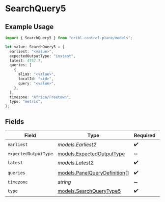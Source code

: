 # SearchQuery5

## Example Usage

```typescript
import { SearchQuery5 } from "cribl-control-plane/models";

let value: SearchQuery5 = {
  earliest: "<value>",
  expectedOutputType: "instant",
  latest: 4747.7,
  queries: [
    {
      alias: "<value>",
      localId: "<id>",
      query: "<value>",
    },
  ],
  timezone: "Africa/Freetown",
  type: "metric",
};
```

## Fields

| Field                                                              | Type                                                               | Required                                                           | Description                                                        |
| ------------------------------------------------------------------ | ------------------------------------------------------------------ | ------------------------------------------------------------------ | ------------------------------------------------------------------ |
| `earliest`                                                         | *models.Earliest2*                                                 | :heavy_check_mark:                                                 | N/A                                                                |
| `expectedOutputType`                                               | [models.ExpectedOutputType](../models/expectedoutputtype.md)       | :heavy_minus_sign:                                                 | N/A                                                                |
| `latest`                                                           | *models.Latest2*                                                   | :heavy_check_mark:                                                 | N/A                                                                |
| `queries`                                                          | [models.PanelQueryDefinition](../models/panelquerydefinition.md)[] | :heavy_check_mark:                                                 | N/A                                                                |
| `timezone`                                                         | *string*                                                           | :heavy_minus_sign:                                                 | N/A                                                                |
| `type`                                                             | [models.SearchQueryType5](../models/searchquerytype5.md)           | :heavy_check_mark:                                                 | N/A                                                                |